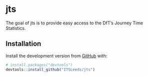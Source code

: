 
<!-- README.md is generated from README.Rmd. Please edit that file -->

# jts

<!-- badges: start -->
<!-- badges: end -->

The goal of jts is to provide easy access to the DfT’s Journey Time
Statistics.

## Installation

<!-- You can install the released version of jts from [CRAN](https://CRAN.R-project.org) with: -->
<!-- ``` r -->
<!-- install.packages("jts") -->
<!-- ``` -->

Install the development version from [GitHub](https://github.com/) with:

``` r
# install.packages("devtools")
devtools::install_github("ITSLeeds/jts")
```
